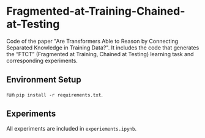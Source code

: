 # Fragmented-at-Training-Chained-at-Testing
Code of the paper "Are Transformers Able to Reason by Connecting Separated Knowledge in Training Data?". It includes the code that generates the “FTCT” (Fragmented at Training, Chained at Testing) learning task and corresponding experiments.

## Environment Setup
run  ```pip install -r requirements.txt```.

## Experiments
All experiments are included in ```experiements.ipynb```. 